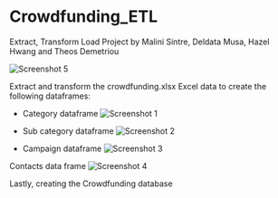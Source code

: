 # Crowdfunding_ETL

Extract, Transform Load Project by Malini Sintre, Deldata Musa, Hazel Hwang and Theos Demetriou

![Screenshot 5](https://github.com/Kapedes/Crowdfunding_ETL/assets/149857428/b1cd9114-ef76-4e16-8693-f65ae425501f)


Extract and transform the crowdfunding.xlsx Excel data to create the following dataframes:

- Category dataframe
![Screenshot 1](https://github.com/Kapedes/Crowdfunding_ETL/assets/149857428/0cd604f3-5ab3-4604-b139-e14a47a21b6d)


- Sub category dataframe
![Screenshot 2](https://github.com/Kapedes/Crowdfunding_ETL/assets/149857428/77f67e72-c692-4bf6-b040-05a29cbefb63)

- Campaign dataframe
![Screenshot 3](https://github.com/Kapedes/Crowdfunding_ETL/assets/149857428/69f7b077-9932-4dcc-8ba2-07e2b40330c1)

Contacts data frame
![Screenshot 4](https://github.com/Kapedes/Crowdfunding_ETL/assets/149857428/be90120f-b13f-4a25-b676-5b7c5d1e2306)

Lastly, creating the Crowdfunding database

